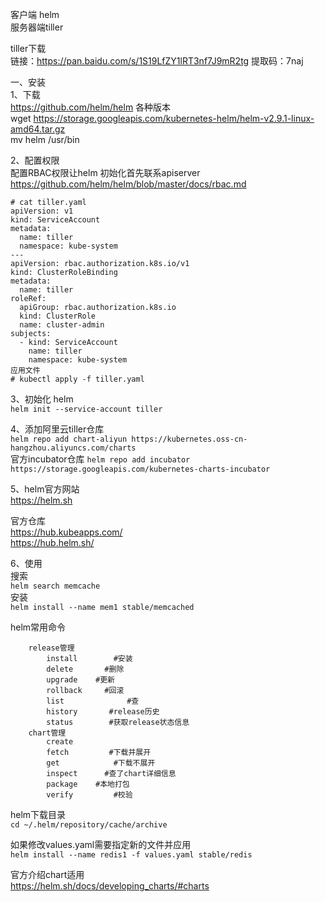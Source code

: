 客户端 helm  
服务器端tiller  

tiller下载  
链接：https://pan.baidu.com/s/1S19LfZY1lRT3nf7J9mR2tg 提取码：7naj   

一、安装  
1、下载  
https://github.com/helm/helm 各种版本  
wget https://storage.googleapis.com/kubernetes-helm/helm-v2.9.1-linux-amd64.tar.gz  
mv helm /usr/bin  

2、配置权限  
配置RBAC权限让helm 初始化首先联系apiserver  
https://github.com/helm/helm/blob/master/docs/rbac.md  

```
# cat tiller.yaml
apiVersion: v1
kind: ServiceAccount
metadata:
  name: tiller
  namespace: kube-system
---
apiVersion: rbac.authorization.k8s.io/v1
kind: ClusterRoleBinding
metadata:
  name: tiller
roleRef:
  apiGroup: rbac.authorization.k8s.io
  kind: ClusterRole
  name: cluster-admin
subjects:
  - kind: ServiceAccount
    name: tiller
    namespace: kube-system
应用文件
# kubectl apply -f tiller.yaml
```  

3、初始化 helm  
``` helm init --service-account tiller ```  


4、添加阿里云tiller仓库  
``` helm repo add chart-aliyun https://kubernetes.oss-cn-hangzhou.aliyuncs.com/charts ```  
官方incubator仓库
``` helm repo add incubator https://storage.googleapis.com/kubernetes-charts-incubator ```

5、helm官方网站  
https://helm.sh  

官方仓库  
https://hub.kubeapps.com/  
https://hub.helm.sh/  

6、使用  
搜索  
``` helm search memcache ```  
安装  
``` helm install --name mem1 stable/memcached ```  

helm常用命令  
```
	release管理
		install        #安装
		delete       #删除
		upgrade    #更新
		rollback     #回滚
		list              #查
		history       #release历史
		status        #获取release状态信息
	chart管理
		create
		fetch         #下载并展开
		get            #下载不展开
		inspect      #查了chart详细信息
		package    #本地打包
		verify         #校验
```  
helm下载目录  
``` cd ~/.helm/repository/cache/archive ```  

如果修改values.yaml需要指定新的文件并应用  
``` helm install --name redis1 -f values.yaml stable/redis ```  

官方介绍chart适用  
https://helm.sh/docs/developing_charts/#charts  
